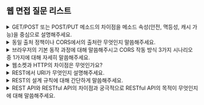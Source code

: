 ## 웹 면접 질문 리스트

<details>
    <summary>GET/POST 또는 POST/PUT 메소드의 차이점을 메소드 속성(안전, 멱등성, 캐시 가능)을 중심으로 설명해주세요.</summary>
    <br/><code>안전</code>, <code>멱등성</code>, <code>캐시 가능</code><br/><br/>
    
    GET은 주로 리소스 조회 시 사용하는 메소드로, 요청 시 메시지 바디로는 데이터를 전달할 수 없어 쿼리 파라미터나 경로 변수를 통해 서버에 데이터를 전달합니다.
    POST는 리소스를 생성하거나 변경하기 위해 데이터를 전달하는 경우 주로 사용되며 GET과 달리 메시지 바디를 통해 서버에 데이터를 전달할 수 있습니다.

    GET은 호출해도 리소스가 변경되지 않아 안전하고 동일한 요청을 여러번 보내도 한 번 보내는 것과 반환된 결과가 같아 멱등합니다. 또한 응답 결과를 클라이언트에 캐시해서 사용할 수 있습니다. 그러나 요청 데이터를 URL에 포함하여 전달하기 때문에 보안성이 낮아 비밀번호나 민감한 정보 전달 시에는 GET을 사용할 수 없습니다.
    반면 POST는 호출 시 리소스를 변경하여 안전하지 않으며 동일한 요청을 여러번 보내면 매번 새로운 리소스를 중복적으로 생성하므로 멱등하지 않습니다. 또한 응답 결과를 캐시하지 않습니다. GET과 달리 데이터를 메시지 바디에 포함하여 전달하기 때문에 보다 민감한 데이터를 서버에 전송할 수 있습니다.

    PUT 또한 주로 리소스를 생성하거나 변경하기 위해 서버에 데이터를 전달하는 경우 사용되며 POST와 달리 해당 리소스가 이미 존재한다면 새로운 리소스를 생성하지 않고 기존 리소스를 덮어쓰는 방식으로 동작합니다. 따라서 같은 요청을 여러번 보내도 매번 새로운 리소스를 생성하지 않고 기존 리소스를 덮어써 PUT은 POST와 달리 멱등합니다.

</details>

<details>
    <summary>동일 출처 정책이나 CORS에서의 출처란 무엇인지 말씀해주세요.</summary>
    <br/><code>Protocol</code>, <code>Host</code>, <code>Port</code><br/><br/>

    먼저 출처란 URL의 Protocol, Host, Port를 의미합니다. 동일한 출처는 이 3개의 값이 모두 같아야 합니다.
    동일 출처 정책은 다른 출처로부터 조회된 자원들에 대한 접근을 막아 다른 출처로부터의 공격을 예방합니다. 즉 이 정책에서는 동일한 출처로부터의 리소스에만 접근할 수 있습니다. 그러나 웹 서비스에서는 불가피하게 다른 출처의 리소스를 요청해야 하는 경우가 발생하는데 이때 다른 출처의 리소스에 대한 접근성을 높이기 위해 CORS 정책이 등장하게 되었습니다. 따라서 동일 출처 정책을 위반해도 CORS 정책을 따른다면 다른 출처의 리소스이더라도 접근이 허용됩니다.

</details>

<details>
    <summary>브라우저의 기본 동작 과정에 대해 말씀해주시고 CORS 작동 방식 3가지 시나리오 중 1가지에 대해 자세히 말씀해주세요.</summary> 
    <br/><code>클라이언트의 Origin 헤더</code>, <code>서버의 Access-Control-Allow-Origin 헤더</code>, <code>예비 요청(Preflight Request)</code>, <code>단순 요청(Simple Request)</code>, <code>인증된 요청(Credentialed Request)</code><br/><br/>

    브라우저는 먼저 요청 헤더 Origin에 자신의 출처를 담아 서버에 전달합니다. 이후 서버는 응답 헤더 Access-Control-Allow-Origin에 서버의 리소스 접근을 허용하는 출처 URL 값을 담아 클라이언트에 보내게 됩니다. 다시 클라이언트는 자신이 보낸 Origin 헤더 값과 응답으로 받은 Access-Control-Allow-Origin 헤더 값을 비교하여 값이 다른 경우에는 응답을 차단하여 CORS 에러가 발생하게 됩니다.

    CORS 작동 방식의 3가지 시나리오에는 예비 요청, 단순 요청, 인증된 요청이 있습니다. 먼저 예비 요청은 OPTIONS 메소드를 사용해 본 요청을 보내기 전 예비 요청을 보내봄으로써 CORS 정책을 위반하지 않는지 확인하는 것을 말합니다. 실제 요청을 보내기 전 매번 예비 요청을 보내 성능이나 비용적 측면에서 부정적인 영향이 있지만, 예비 요청을 브라우저에 캐싱하여 캐싱이 유효한 시간 동안은 예비 요청 없이 바로 본 요청을 전송함으로써 효율적인 통신이 가능합니다. (서버 응답의 Access-Control-Max-Age 헤더로 캐시 유효 시간 명시)

    단순 요청은 예비 요청을 생략하고 바로 서버에 본 요청을 보내면 서버가 이에 대한 응답으로 Access-Control-Allow-Origin 헤더를 보내주어 브라우저가 CORS 정책 위반 여부를 검사하는 방식을 말합니다. 심플한 방식인 만큼 특정 조건을 만족하는 경우에만 예비 요청을 생략할 수 있습니다.

    인증된 요청은 클라이언트에서 서버에게 자격 인증 정보를 실어 요청할 때 사용되는 방식으로, 기본적으로 브라우저의 요청 API는 별도의 옵션 없이 인증 관련 데이터를 함부로 요청 데이터에 담을 수 없기 때문에 인증된 요청을 하기 위해서는 클라이언트, 서버 단에서 별도의 설정이 필요합니다.

</details>

<details>
    <summary>웹소켓과 HTTP의 차이점은 무엇인가요?</summary>
    <br/><code>단방향/양방향</code>, <code>Stateless/Stateful</code><br/><br/>

    HTTP 프로토콜은 단방향 통신으로 클라이언트에서 서버로의 요청으로 생성된 연결에서 서버만이 클라이언트에게 데이터를 전송할 수 있습니다. 반면 WebSocket은 클라이언트-서버 간 연결 생성 후 서로에게 데이터를 전송하는 양방향 통신이 가능합니다. 또한 WebSocket은 HTTP와 달리 최초 접속 시에만 헤더 정보를 전달하여 네트워크 비용이 더 낮으며 stateful하여 HTTP 사용 시 계속해서 발생하는 TCP/IP 연결 트래픽을 줄일 수 있습니다.

    웹 소캣 연결은 먼저 HTTP 프로토콜로 시작하며 websocket opening handshake 과정을 통해 WebSocket 프로토콜로 변경되어 통신을 수행합니다.

</details>

<details>
    <summary>REST에서 URI가 무엇인지 설명해주세요.</summary>
    <br/><code>Uniform Resource Identifier</code>, <code>리소스 식별</code>, <code>리소스 위치</code><br/><br/>

    URI는 Uniform Resource Identifier의 약자로 인터넷 상의 리소스를 식별하기 위한 고유한 문자열을 의미합니다. URI의 하위 개념으로 인터넷 상에서 리소스의 위치를 나타내는 URL 이라는 개념이 있습니다. 즉 URL에 포함된 해당 리소스의 주소와 프로토콜 정보를 기반으로 리소스에 접근할 수 있습니다. 이때 이 주소 정보를 통해 리소스를 유일하게 식별할 수도 있으므로 URL은 URI라 할 수 있습니다.

    W3C가 URI와 URL을 교차하여 사용해도 된다는 URI 문서 발행 → URI를 URL, URN 등과 엄격하게 구분할 필요X
    *URI 문서: https://www.w3.org/TR/uri-clarification/

</details>

<details>
    <summary>REST의 설계 규칙에 대해 간단하게 말씀해주세요.</summary>
    <br/><code>서버-클라이언트</code>, <code>무상태</code>, <code>캐시 처리 가능</code>, <code>계층화</code>, <code>인터페이스 일관성</code>, <code>자체 표현</code><br/><br/>

    자원을 관리하는 서버와 자원을 요청하는 클라이어트로 분리하여 각각이 서로 독립적으로 동작할 수 있어야 합니다.

    클라이언트의 세션, 쿠키와 같은 컨텍스트를 서버에 저장하지 않아야 합니다. 이를 통해 서버는 각 요청들을 완전히 별개의 것으로 인식하여 단순 처리함으로써 서버의 부담을 줄일 수 있습니다.

    HTTP 프로토콜을 그대로 사용하여 캐시 처리가 가능해야 합니다. 이를 통해 요청에 대한 응답 시간과 서버에 대한 부하를 줄일 수 있습니다.

    서버가 보안, 로드밸런싱 등의 다중 계층으로 구성되더라도 클라이언트는 REST API 요청만으로 올바른 응답을 전달받을 수 있어야 합니다.

    URI로 지정한 자원을 통일되고 한정된 인터페이스를 통해 조작할 수 있어야 합니다.

    요청 메시지만 보고도 쉽게 이해할 수 있는 자체 표현 구조이어야 합니다.

</details>

<details>
    <summary>REST API와 RESTful API의 차이점과 궁극적으로 RESTful API의 목적이 무엇인지에 대해 말씀해주세요.</summary>

    REST의 6가지 설계 규칙을 따르는 API를 RESTful API라 지칭할 수 있습니다. RESTful API의 목적은 이해하기 쉽고 사용하기 쉬운 API를 만드는 것 즉 일관된 컨벤션을 통해 API의 이해도 및 호환성을 높이는 것입니다.

</details>

